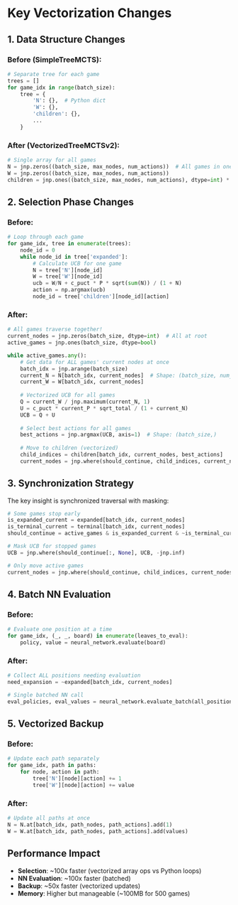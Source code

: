 # Key Vectorization Changes

## 1. Data Structure Changes

### Before (SimpleTreeMCTS):
```python
# Separate tree for each game
trees = []
for game_idx in range(batch_size):
    tree = {
        'N': {},  # Python dict
        'W': {},
        'children': {},
        ...
    }
```

### After (VectorizedTreeMCTSv2):
```python
# Single array for all games
N = jnp.zeros((batch_size, max_nodes, num_actions))  # All games in one array!
W = jnp.zeros((batch_size, max_nodes, num_actions))
children = jnp.ones((batch_size, max_nodes, num_actions), dtype=int) * -1
```

## 2. Selection Phase Changes

### Before:
```python
# Loop through each game
for game_idx, tree in enumerate(trees):
    node_id = 0
    while node_id in tree['expanded']:
        # Calculate UCB for one game
        N = tree['N'][node_id]
        W = tree['W'][node_id]
        ucb = W/N + c_puct * P * sqrt(sum(N)) / (1 + N)
        action = np.argmax(ucb)
        node_id = tree['children'][node_id][action]
```

### After:
```python
# All games traverse together!
current_nodes = jnp.zeros(batch_size, dtype=int)  # All at root
active_games = jnp.ones(batch_size, dtype=bool)

while active_games.any():
    # Get data for ALL games' current nodes at once
    batch_idx = jnp.arange(batch_size)
    current_N = N[batch_idx, current_nodes]  # Shape: (batch_size, num_actions)
    current_W = W[batch_idx, current_nodes]
    
    # Vectorized UCB for all games
    Q = current_W / jnp.maximum(current_N, 1)
    U = c_puct * current_P * sqrt_total / (1 + current_N)
    UCB = Q + U
    
    # Select best actions for all games
    best_actions = jnp.argmax(UCB, axis=1)  # Shape: (batch_size,)
    
    # Move to children (vectorized)
    child_indices = children[batch_idx, current_nodes, best_actions]
    current_nodes = jnp.where(should_continue, child_indices, current_nodes)
```

## 3. Synchronization Strategy

The key insight is synchronized traversal with masking:

```python
# Some games stop early
is_expanded_current = expanded[batch_idx, current_nodes]
is_terminal_current = terminal[batch_idx, current_nodes]
should_continue = active_games & is_expanded_current & ~is_terminal_current

# Mask UCB for stopped games
UCB = jnp.where(should_continue[:, None], UCB, -jnp.inf)

# Only move active games
current_nodes = jnp.where(should_continue, child_indices, current_nodes)
```

## 4. Batch NN Evaluation

### Before:
```python
# Evaluate one position at a time
for game_idx, (_, _, board) in enumerate(leaves_to_eval):
    policy, value = neural_network.evaluate(board)
```

### After:
```python
# Collect ALL positions needing evaluation
need_expansion = ~expanded[batch_idx, current_nodes]

# Single batched NN call
eval_policies, eval_values = neural_network.evaluate_batch(all_positions)
```

## 5. Vectorized Backup

### Before:
```python
# Update each path separately
for game_idx, path in paths:
    for node, action in path:
        tree['N'][node][action] += 1
        tree['W'][node][action] += value
```

### After:
```python
# Update all paths at once
N = N.at[batch_idx, path_nodes, path_actions].add(1)
W = W.at[batch_idx, path_nodes, path_actions].add(values)
```

## Performance Impact

- **Selection**: ~100x faster (vectorized array ops vs Python loops)
- **NN Evaluation**: ~100x faster (batched)
- **Backup**: ~50x faster (vectorized updates)
- **Memory**: Higher but manageable (~100MB for 500 games)